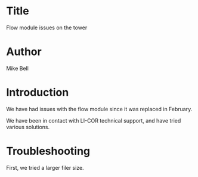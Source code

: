 # Title
Flow module issues on the tower

# Author
Mike Bell

# Introduction
We have had issues with the flow module since it was replaced in February.

We have been in contact with LI-COR technical support, and have tried various solutions.

# Troubleshooting
First, we tried a larger filer size.
